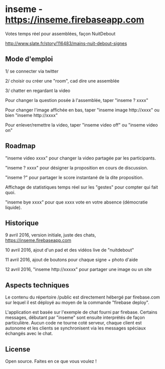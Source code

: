# inseme - https://inseme.firebaseapp.com
Votes temps réel pour assemblées, façon NuitDebout

http://www.slate.fr/story/116483/mains-nuit-debout-signes

## Mode d'emploi

1/ se connecter via twitter

2/ choisir ou créer une "room", cad dire une assemblée

3/ chatter en regardant la video

Pour changer la question posée à l'assemblée, taper "inseme ? xxxx"

Pour changer l'image affichée en bas, taper "inseme image http://xxxx" ou bien "inseme http://xxxx"

Pour enlever/remettre la video, taper "inseme video off" ou "inseme video on"

## Roadmap

"inseme video xxxx" pour changer la video partagée par les participants.

"inseme ? xxxx" pour désigner la proposition en cours de discussion.

"inseme ?" pour partager le score instantané de la dite proposition.

Affichage de statistiques temps réel sur les "gestes" pour compter qui fait quoi.

"inseme bye xxxx" pour que xxxx vote en votre absence (démocratie liquide).


## Historique

9 avril 2016, version initiale, juste des chats, https://inseme.firebaseapp.com

10 avril 2016, ajout d'un pad et des vidéos live de "nuitdebout"

11 avril 2016, ajout de boutons pour chaque signe + photo d'aide

12 avril 2016, "inseme http://xxxxx" pour partager une image ou un site

## Aspects techniques

Le contenu du répertoire /public est directement hébergé par firebase.com sur 
lequel il est déployé au moyen de la commande "firebase deploy".

L'application est basée sur l'exemple de chat fourni par firebase. 
Certains messages, débutant par "inseme" sont ensuite interprétés de façon particulière. 
Aucun code ne tourne coté serveur, chaque client est autonome et les clients
se synchronisent via les messages spéciaux échangés avec le chat.

## License

Open source. Faites en ce que vous voulez !
